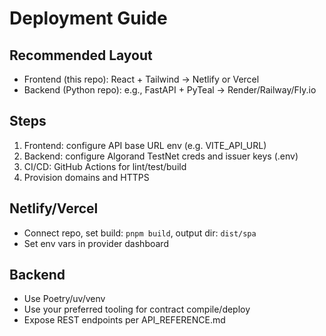 # Deployment Guide

## Recommended Layout
- Frontend (this repo): React + Tailwind → Netlify or Vercel
- Backend (Python repo): e.g., FastAPI + PyTeal → Render/Railway/Fly.io

## Steps
1. Frontend: configure API base URL env (e.g. VITE_API_URL)
2. Backend: configure Algorand TestNet creds and issuer keys (.env)
3. CI/CD: GitHub Actions for lint/test/build
4. Provision domains and HTTPS

## Netlify/Vercel
- Connect repo, set build: `pnpm build`, output dir: `dist/spa`
- Set env vars in provider dashboard

## Backend
- Use Poetry/uv/venv
- Use your preferred tooling for contract compile/deploy
- Expose REST endpoints per API_REFERENCE.md
